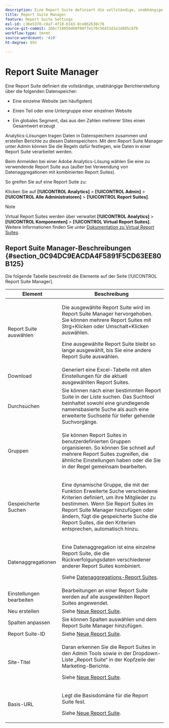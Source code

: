 ```yaml
---
description: Eine Report Suite definiert die vollständige, unabhängige Berichterstellung über eine bestimmte Website, eine Gruppe von Websites oder eine Untergruppe von Webseiten.
title: Report Suite Manager
feature: Report Suite Settings
exl-id: c36e5378-c8a7-4f18-b143-8ce862638c76
source-git-commit: 266cf18050d60f08f7e170c56453d1e1d805cb7b
workflow-type: tm+mt
source-wordcount: '419'
ht-degree: 95%

---
```


# Report Suite Manager

Eine Report Suite definiert die vollständige, unabhängige Berichterstellung über die folgenden Datenspeicher:

* Eine einzelne Website (am häufigsten)

* Einen Teil oder eine Untergruppe einer einzelnen Website

* Ein globales Segment, das aus den Zahlen mehrerer Sites einen Gesamtwert erzeugt

Analytics-Lösungen tragen Daten in Datenspeichern zusammen und erstellen Berichte zu diesen Datenspeichern. Mit dem Report Suite Manager unter Admin können Sie die Regeln dafür festlegen, wie Daten in einer Report Suite verarbeitet werden.

Beim Anmelden bei einer Adobe Analytics-Lösung wählen Sie eine zu verwendende Report Suite aus (außer bei Verwendung von Datenaggregationen mit kombinierten Report Suites).

So greifen Sie auf eine Report Suite zu:

Klicken Sie auf **[!UICONTROL Analytics]** > **[!UICONTROL Admin]** > **[!UICONTROL Alle Administratoren]** > **[!UICONTROL Report Suites]**.

>[!NOTE]
>
>Virtual Report Suites werden über verwaltet **[!UICONTROL Analytics]** > **[!UICONTROL Komponenten]** > **[!UICONTROL Virtual Report Suites]**. Weitere Informationen finden Sie unter [Dokumentation zu Virtual Report Suites](/help/components/vrs/vrs-about.md).

## Report Suite Manager-Beschreibungen {#section_0C94DC9EACDA4F5891F5CD63EE80B125}

Die folgende Tabelle beschreibt die Elemente auf der Seite [!UICONTROL Report Suite Manager].

<table id="table_F739FBD8DB8D409E916F12F61C5953D0"> 
 <thead> 
  <tr> 
   <th colname="col1" class="entry"> Element </th> 
   <th colname="col2" class="entry"> Beschreibung </th> 
  </tr> 
 </thead>
 <tbody> 
  <tr> 
   <td colname="col1"> <span class="wintitle"> Report Suite auswählen</span> </td> 
   <td colname="col2"> <p>Die ausgewählte Report Suite wird im <span class="wintitle">Report Suite Manager</span> hervorgehoben. Sie können mehrere Report Suites mit <span class="uicontrol">Strg+Klicken</span> oder <span class="uicontrol">Umschalt+Klicken</span> auswählen. </p> <p>Eine ausgewählte Report Suite bleibt so lange ausgewählt, bis Sie eine andere Report Suite auswählen. </p> </td> 
  </tr> 
  <tr> 
   <td colname="col1"> <span class="wintitle"> Download</span> </td> 
   <td colname="col2"> Generiert eine Excel-Tabelle mit allen Einstellungen für die aktuell ausgewählten Report Suites. </td> 
  </tr> 
  <tr> 
   <td colname="col1"> <span class="wintitle"> Durchsuchen</span> </td> 
   <td colname="col2"> Sie können nach einer bestimmten Report Suite in der Liste suchen. Das Suchtool beinhaltet sowohl eine grundlegende namensbasierte Suche als auch eine erweiterte Suchseite für tiefer gehende Suchvorgänge. </td> 
  </tr> 
  <tr> 
   <td colname="col1"> <span class="wintitle"> Gruppen</span> </td> 
   <td colname="col2"> <p>Sie können Report Suites in benutzerdefinierten Gruppen organisieren. So können Sie schnell auf mehrere Report Suites zugreifen, die ähnliche Einstellungen haben oder die Sie in der Regel gemeinsam bearbeiten. </p> </td> 
  </tr> 
  <tr> 
   <td colname="col1"> <span class="wintitle"> Gespeicherte Suchen</span> </td> 
   <td colname="col2"> <p>Eine dynamische Gruppe, die mit der Funktion <span class="wintitle">Erweiterte Suche</span> verschiedene Kriterien definiert, um ihre Mitglieder zu bestimmen. Wenn Sie Report Suites im <span class="wintitle">Report Suite Manager</span> hinzufügen oder ändern, fügt die <span class="wintitle">gespeicherte Suche</span> die Report Suites, die den Kriterien entsprechen, automatisch hinzu. </p> </td> 
  </tr> 
  <tr> 
   <td colname="col1"> <span class="wintitle"> Datenaggregationen</span> </td> 
   <td colname="col2"> <p>Eine Datenaggregation ist eine einzelne Report Suite, die die Rückverfolgungsdaten verschiedener anderer Report Suites kombiniert. </p> <p>Siehe <a href="/help/admin/admin/c-manage-report-suites/rollup-report-suite.md"> Datenaggregations-Report Suites</a>. </p> </td> 
  </tr> 
  <tr> 
   <td colname="col1"> <span class="wintitle"> Einstellungen bearbeiten</span> </td> 
   <td colname="col2"> Bearbeitungen an einer Report Suite werden auf alle ausgewählten Report Suites angewendet. </td> 
  </tr> 
  <tr> 
   <td colname="col1"> <span class="wintitle"> Neu erstellen</span> </td> 
   <td colname="col2">Siehe <a href="/help/admin/admin/c-manage-report-suites/c-new-report-suite/new-report-suite.md">Neue Report Suite</a>. </td> 
  </tr> 
  <tr> 
   <td colname="col1"> <span class="wintitle"> Spalten anpassen</span> </td> 
   <td colname="col2">Sie können Spalten auswählen und dem <span class="wintitle">Report Suite Manager</span> hinzufügen. </td> 
  </tr> 
  <tr> 
   <td colname="col1"> <span class="wintitle"> Report Suite-ID</span> </td> 
   <td colname="col2">Siehe <a href="/help/admin/admin/c-manage-report-suites/c-new-report-suite/new-report-suite.md">Neue Report Suite</a>. </td> 
  </tr> 
  <tr> 
   <td colname="col1"> <span class="wintitle"> Site-Titel</span> </td> 
   <td colname="col2"> <p>Daran erkennen Sie die Report Suites in den Admin Tools sowie in der Dropdown-Liste „Report Suite“ in der Kopfzeile der Marketing-Berichte. </p> <p>Siehe <a href="/help/admin/admin/c-manage-report-suites/c-new-report-suite/new-report-suite.md">Neue Report Suite</a>. </p> </td> 
  </tr> 
  <tr> 
   <td colname="col1"> <span class="wintitle"> Basis-URL</span> </td> 
   <td colname="col2"> <p>Legt die Basisdomäne für die Report Suite fest. </p> <p>Siehe <a href="/help/admin/admin/c-manage-report-suites/c-new-report-suite/new-report-suite.md">Neue Report Suite</a>. </p> </td> 
  </tr> 
 </tbody> 
</table>
